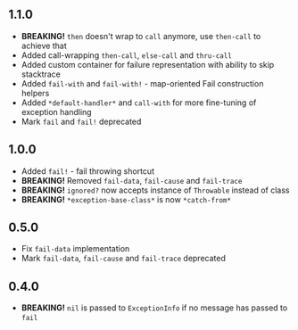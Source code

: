 ## 1.1.0

* **BREAKING!** `then` doesn't wrap to `call` anymore, use `then-call` to achieve that
* Added call-wrapping `then-call`, `else-call` and `thru-call`
* Added custom container for failure representation with ability to skip stacktrace
* Added `fail-with` and `fail-with!` - map-oriented Fail construction helpers
* Added `*default-handler*` and `call-with` for more fine-tuning of exception handling
* Mark `fail` and `fail!` deprecated

## 1.0.0

* Added `fail!` - fail throwing shortcut
* **BREAKING!** Removed `fail-data`, `fail-cause` and `fail-trace`
* **BREAKING!** `ignored?` now accepts instance of `Throwable` instead of class
* **BREAKING!** `*exception-base-class*` is now `*catch-from*`

## 0.5.0

* Fix `fail-data` implementation
* Mark `fail-data`, `fail-cause` and `fail-trace` deprecated

## 0.4.0

* **BREAKING!** `nil` is passed to `ExceptionInfo` if no message has passed to `fail`
